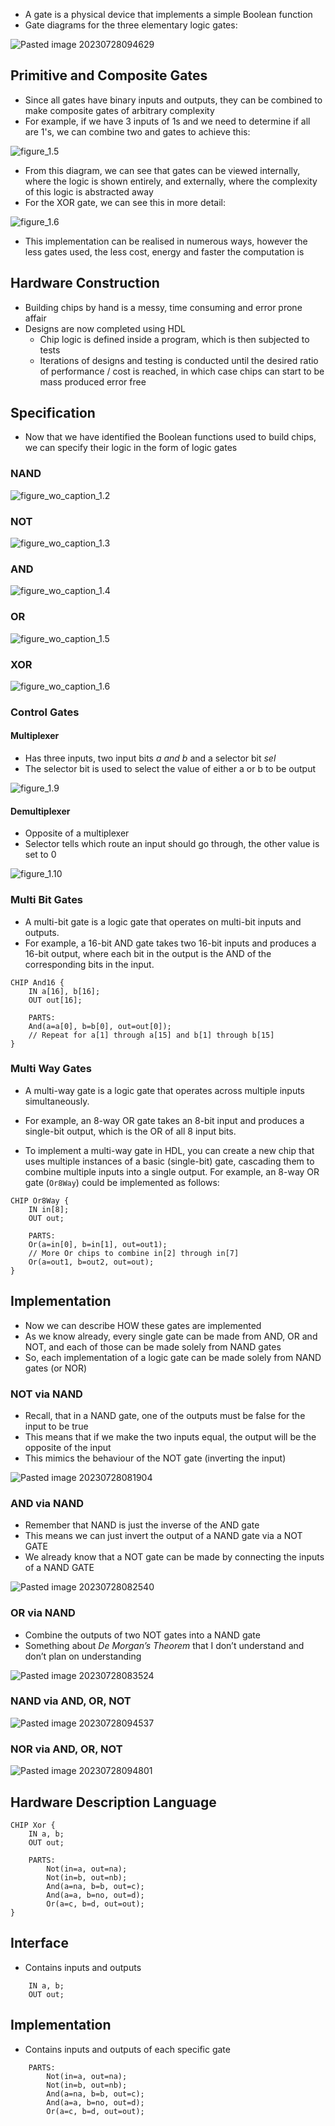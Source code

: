 - A gate is a physical device that implements a simple Boolean function
- Gate diagrams for the three elementary logic gates:

![Pasted image 20230728094629](../../assets/Pasted%20image%2020230728094629.png)

## Primitive and Composite Gates
- Since all gates have binary inputs and outputs, they can be combined to make composite gates of arbitrary complexity
- For example, if we have 3 inputs of 1s and we need to determine if all are 1's, we can combine two and gates to achieve this:

![figure_1.5](../../assets/figure_1.5.png)

- From this diagram, we can see that gates can be viewed internally, where the logic is shown entirely, and externally, where the complexity of this logic is abstracted away
- For the XOR gate, we can see this in more detail:

![figure_1.6](../../assets/figure_1.6.png)

- This implementation can be realised in numerous ways, however the less gates used, the less cost, energy and faster the computation is

## Hardware Construction
- Building chips by hand is a messy, time consuming and error prone affair
- Designs are now completed using HDL
	- Chip logic is defined inside a program, which is then subjected to tests
	- Iterations of designs and testing is conducted until the desired ratio of performance / cost is reached, in which case chips can start to be mass produced error free

## Specification
- Now that we have identified the Boolean functions used to build chips, we can specify their logic in the form of logic gates

### NAND

![figure_wo_caption_1.2](../../assets/Images/figure_wo_caption_1.2.png)

### NOT

![figure_wo_caption_1.3](../../assets/Images/figure_wo_caption_1.3.png)

### AND

![figure_wo_caption_1.4](../../assets/Images/figure_wo_caption_1.4.png)

### OR

![figure_wo_caption_1.5](../../assets/Images/figure_wo_caption_1.5.png)

### XOR

![figure_wo_caption_1.6](../../assets/Images/figure_wo_caption_1.6.png)
### Control Gates

#### Multiplexer
- Has three inputs, two input bits *a and b* and a selector bit *sel*
- The selector bit is used to select the value of either a or b to be output

![figure_1.9](../../assets/figure_1.9.png)

#### Demultiplexer
- Opposite of a multiplexer
- Selector tells which route an input should go through, the other value is set to 0

![figure_1.10](../../assets/figure_1.10.png)

### Multi Bit Gates
- A multi-bit gate is a logic gate that operates on multi-bit inputs and outputs. 
- For example, a 16-bit AND gate takes two 16-bit inputs and produces a 16-bit output, where each bit in the output is the AND of the corresponding bits in the input.

```hdl
CHIP And16 {
    IN a[16], b[16];
    OUT out[16];

    PARTS:
    And(a=a[0], b=b[0], out=out[0]);
    // Repeat for a[1] through a[15] and b[1] through b[15]
}
```

### Multi Way Gates
- A multi-way gate is a logic gate that operates across multiple inputs simultaneously. 
- For example, an 8-way OR gate takes an 8-bit input and produces a single-bit output, which is the OR of all 8 input bits.

- To implement a multi-way gate in HDL, you can create a new chip that uses multiple instances of a basic (single-bit) gate, cascading them to combine multiple inputs into a single output. For example, an 8-way OR gate (`Or8Way`) could be implemented as follows:

```hdl
CHIP Or8Way {
    IN in[8];
    OUT out;

    PARTS:
    Or(a=in[0], b=in[1], out=out1);
    // More Or chips to combine in[2] through in[7]
    Or(a=out1, b=out2, out=out);
}
```

## Implementation
- Now we can describe HOW these gates are implemented
- As we know already, every single gate can be made from AND, OR and NOT, and each of those can be made solely from NAND gates
- So, each implementation of a logic gate can be made solely from NAND gates (or NOR)

### NOT via NAND
- Recall, that in a NAND gate, one of the outputs must be false for the input to be true
- This means that if we make the two inputs equal, the output will be the opposite of the input
- This mimics the behaviour of the NOT gate (inverting the input)

![Pasted image 20230728081904](../../assets/Pasted%20image%2020230728081904.png)

### AND via NAND
- Remember that NAND is just the inverse of the AND gate
- This means we can just invert the output of a NAND gate via a NOT GATE
- We already know that a NOT gate can be made by connecting the inputs of a NAND GATE

![Pasted image 20230728082540](../../assets/Pasted%20image%2020230728082540.png)

### OR via NAND
- Combine the outputs of two NOT gates into a NAND gate
- Something about *De Morgan’s Theorem* that I don’t understand and don’t plan on understanding

![Pasted image 20230728083524](../../assets/Pasted%20image%2020230728083524.png)

### NAND via AND, OR, NOT

![Pasted image 20230728094537](../../assets/Pasted%20image%2020230728094537.png)

### NOR via AND, OR, NOT

![Pasted image 20230728094801](../../assets/Pasted%20image%2020230728094801.png)
## Hardware Description Language

```hdl
CHIP Xor {
	IN a, b;
	OUT out;

	PARTS:
		Not(in=a, out=na);
		Not(in=b, out=nb);
		And(a=na, b=b, out=c);
		And(a=a, b=no, out=d);
		Or(a=c, b=d, out=out);
}
```

## Interface
- Contains inputs and outputs

```hdl
	IN a, b;
	OUT out;
```


## Implementation
- Contains inputs and outputs of each specific gate

```hdl
	PARTS:
		Not(in=a, out=na);
		Not(in=b, out=nb);
		And(a=na, b=b, out=c);
		And(a=a, b=no, out=d);
		Or(a=c, b=d, out=out);
```